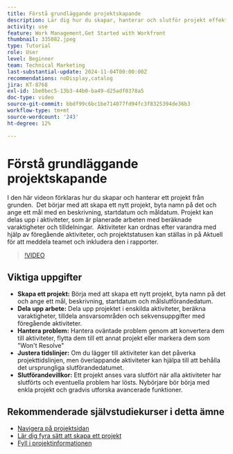 ```yaml
---
title: Förstå grundläggande projektskapande
description: Lär dig hur du skapar, hanterar och slutför projekt effektivt, hanterar oväntade problem och utforskar nybörjarvänliga tips för att lära dig grunderna i projekthantering. ​
activity: use
feature: Work Management,Get Started with Workfront
thumbnail: 335082.jpeg
type: Tutorial
role: User
level: Beginner
team: Technical Marketing
last-substantial-update: 2024-11-04T00:00:00Z
recommendations: noDisplay,catalog
jira: KT-8768
exl-id: 1be0bec5-13b3-44b0-ba49-d25adf0378a5
doc-type: video
source-git-commit: bbdf99c6bc1be714077fd94fc3f8325394de36b3
workflow-type: tm+mt
source-wordcount: '243'
ht-degree: 12%

---
```


# Förstå grundläggande projektskapande

I den här videon förklaras hur du skapar och hanterar ett projekt från grunden. &#x200B; Det börjar med att skapa ett nytt projekt, byta namn på det och ange ett mål med en beskrivning, startdatum och måldatum. Projekt kan delas upp i aktiviteter, som är planerade arbeten med beräknade varaktigheter och tilldelningar. &#x200B; Aktiviteter kan ordnas efter varandra med hjälp av föregående aktiviteter, och projektstatusen kan ställas in på Aktuell för att meddela teamet och inkludera den i rapporter. &#x200B;


>[!VIDEO](https://video.tv.adobe.com/v/335082/?quality=12&learn=on&enablevpops=1)

## Viktiga uppgifter

* **Skapa ett projekt:** Börja med att skapa ett nytt projekt, byta namn på det och ange ett mål, beskrivning, startdatum och målslutförandedatum.
* **Dela upp arbete:** Dela upp projektet i enskilda aktiviteter, beräkna varaktigheter, tilldela ansvarsområden och sekvensuppgifter med föregående aktiviteter. &#x200B;
* **Hantera problem:** Hantera oväntade problem genom att konvertera dem till aktiviteter, flytta dem till ett annat projekt eller markera dem som &quot;Won&#39;t Resolve&quot; &#x200B;
* **Justera tidslinjer:** Om du lägger till aktiviteter kan det påverka projekttidslinjen, men överlappande aktiviteter kan hjälpa till att behålla det ursprungliga slutförandedatumet. &#x200B;
* **Slutförandevillkor:** Ett projekt anses vara slutfört när alla aktiviteter har slutförts och eventuella problem har lösts. &#x200B; Nybörjare bör börja med enkla projekt och gradvis utforska avancerade funktioner. &#x200B;


## Rekommenderade självstudiekurser i detta ämne

* [Navigera på projektsidan](/help/manage-work/projects/navigate-the-project-page.md)
* [Lär dig fyra sätt att skapa ett projekt](/help/manage-work/projects/understand-other-ways-to-create-projects.md)
* [Fyll i projektinformationen](/help/manage-work/projects/fill-in-the-project-details.md)

